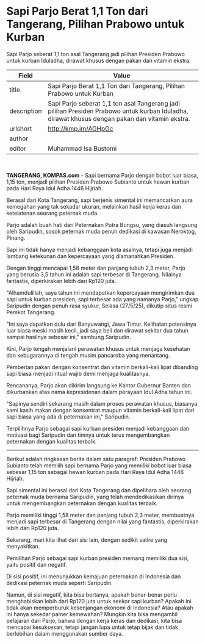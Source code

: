 # Sapi Parjo Berat 1,1 Ton dari Tangerang, Pilihan Prabowo untuk Kurban

Sapi Parjo seberat 1,1 ton asal Tangerang jadi pilihan Presiden Prabowo untuk kurban Iduladha, dirawat khusus dengan pakan dan vitamin ekstra.

| Field       | Value                                                       |
|-------------|-------------------------------------------------------------|
| title       | Sapi Parjo Berat 1,1 Ton dari Tangerang, Pilihan Prabowo untuk Kurban |
| description | Sapi Parjo seberat 1,1 ton asal Tangerang jadi pilihan Presiden Prabowo untuk kurban Iduladha, dirawat khusus dengan pakan dan vitamin ekstra. |
| urlshort    | http://kmp.im/AGHpGc |
| author      |  |
| editor      | Muhammad Isa Bustomi |

 

**TANGERANG, KOMPAS.com** - Sapi bernama Parjo dengan bobot luar biasa, 1,15 ton, menjadi pilihan Presiden Prabowo Subianto untuk hewan kurban pada Hari Raya Idul Adha 1446 Hijriah.

Berasal dari Kota Tangerang, sapi berjenis simental ini memancarkan aura kemegahan yang tak sekadar ukuran, melainkan hasil kerja keras dan ketelatenan seorang peternak muda.

Parjo adalah buah hati dari Peternakan Putra Bungsu, yang diasuh langsung oleh Saripudin, sosok peternak muda penuh dedikasi di kawasan Neroktog, Pinang.

Sapi ini tidak hanya menjadi kebanggaan kota asalnya, tetapi juga menjadi lambang ketekunan dan kepercayaan yang diamanahkan Presiden.

Dengan tinggi mencapai 1,58 meter dan panjang tubuh 2,3 meter, Parjo yang berusia 3,5 tahun ini adalah sapi terbesar di Tangerang. Nilainya fantastis, diperkirakan lebih dari Rp120 juta.

"Alhamdulillah, saya tahun ini mendapatkan kepercayaan mengirimkan dua sapi untuk kurban presiden, sapi terbesar ada yang namanya Parjo,\" ungkap Saripudin dengan penuh rasa syukur, Selasa (27/5/25), dikutip situs resmi Pemkot Tangerang.

\"Ini saya dapatkan dulu dari Banyuwangi, Jawa Timur. Kelihatan potensinya luar biasa meski masih kecil, jadi saya beli dan dirawat sekitar dua tahun sampai hasilnya sebesar ini," sambung Saripudin.

Kini, Parjo tengah menjalani perawatan khusus untuk menjaga kesehatan dan kebugarannya di tengah musim pancaroba yang menantang.

Pemberian pakan dengan konsentrat dan vitamin berkali-kali lipat dibanding sapi biasa menjadi ritual wajib demi menjaga kualitasnya.

Rencananya, Parjo akan dikirim langsung ke Kantor Gubernur Banten dan dikurbankan atas nama kepresidenan dalam perayaan Idul Adha tahun ini.

"Sapinya sendiri sekarang masih dalam proses perawatan khusus, biasanya kami kasih makan dengan konsentrat maupun vitamin berkali-kali lipat dari sapi biasa yang ada di peternakan ini," Saripudin.

Terpilihnya Parjo sebagai sapi kurban presiden menjadi kebanggaan dan motivasi bagi Saripudin dan timnya untuk terus mengembangkan peternakan dengan kualitas terbaik.

---
Berikut adalah ringkasan berita dalam satu paragraf: Presiden Prabowo Subianto telah memilih sapi bernama Parjo yang memiliki bobot luar biasa sebesar 1,15 ton sebagai hewan kurban pada Hari Raya Idul Adha 1446 Hijriah.

 Sapi simental ini berasal dari Kota Tangerang dan dipelihara oleh seorang peternak muda bernama Saripudin, yang telah mendedikasikan dirinya untuk mengembangkan peternakan dengan kualitas terbaik.

 Parjo memiliki tinggi 1,58 meter dan panjang tubuh 2,3 meter, membuatnya menjadi sapi terbesar di Tangerang dengan nilai yang fantastis, diperkirakan lebih dari Rp120 juta.



Sekarang, mari kita lihat dari sisi lain, dengan sedikit satire yang menyakitkan.

 Pemilihan Parjo sebagai sapi kurban presiden memang memiliki dua sisi, yaitu positif dan negatif.

 Di sisi positif, ini menunjukkan kemajuan peternakan di Indonesia dan dedikasi peternak muda seperti Saripudin.

 Namun, di sisi negatif, kita bisa bertanya, apakah benar-benar perlu menghabiskan lebih dari Rp120 juta untuk seekor sapi kurban? Apakah ini tidak akan memperburuk kesenjangan ekonomi di Indonesia? Atau apakah ini hanya sekedar pamer kemewahan? Mungkin kita bisa mengambil pelajaran dari Parjo, bahwa dengan kerja keras dan dedikasi, kita bisa mencapai kesuksesan, tetapi jangan lupa untuk tetap bijak dan tidak berlebihan dalam menggunakan sumber daya.
